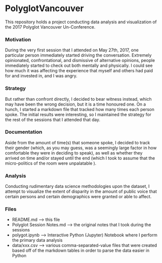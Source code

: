 # PolyglotVancouver

This repository holds a project conducting data analysis and visualization of the 2017 Polyglot Vancouver Un-Conference.



### Motivation

During the very first session that I attended on May 27th, 2017, one particular person immediately started driving the conversation.
Extremely opinionated, confrontational, and dismissive of alternative opinions, people immediately started to check out both mentally and physically.
I could see how much it was affecting the experience that myself and others had paid for and invested in, and I was angry.

### Strategy

But rather than confront directly, I decided to bear witness instead, which may have been the wrong decision, but it is a time honoured one.
On a hunch, I started a markdown file that tracked how many times each person spoke.
The initial results were interesting, so I maintained the strategy for the rest of the sessions that I attended that day.

### Documentation

Aside from the amount of time(s) that someone spoke, I decided to track their gender (which, as you may guess, was a seemingly large factor in how comfortable they were in deciding to speak), as well as whether they arrived on time and/or stayed until the end (which I took to assume that the micro-politics of the room were unpalatable ).

### Analysis

Conducting rudimentary data science methodologies upon the dataset, I attempt to visualize the extent of disparity in the amount of public voice that certain persons and certain demographics were granted or able to affect.

### Files

 * README.md --> this file
 * Polyglot Session Notes.md --> the original notes that I took during the sessions
 * polygot.ipynb --> Interactive Python (Jupyter) Notebook where I perform the primary data analysis
 * data/xxx.csv --> various comma-separated-value files that were created based off of the markdown tables in order to parse the data easier in Python
